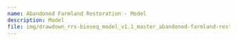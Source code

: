 ```yaml
---
name: Abandoned Farmland Restoration - Model
description: Model
file: img/drawdown_rrs-bioseq_model_v1.1_master_abandoned-farmland-restoration_mar2020.xlsm
---
```

